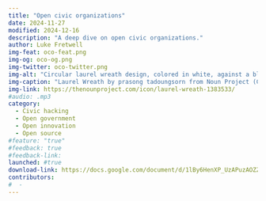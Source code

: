 ```yaml
---
title: "Open civic organizations"
date: 2024-11-27
modified: 2024-12-16
description: "A deep dive on open civic organizations."
author: Luke Fretwell
img-feat: oco-feat.png
img-og: oco-og.png
img-twitter: oco-twitter.png
img-alt: "Circular laurel wreath design, colored in white, against a black background."
img-caption: "Laurel Wreath by prasong tadoungsorn from Noun Project (CC BY 3.0)"
img-link: https://thenounproject.com/icon/laurel-wreath-1383533/
#audio: .mp3
category:
  - Civic hacking
  - Open government
  - Open innovation
  - Open source
#feature: "true"
#feedback: true
#feedback-link: 
launched: #true
download-link: https://docs.google.com/document/d/1lBy6HenXP_UzAPuzAOZZRckQ3nqy2H4NOoZLeYJAM6U/edit?usp=sharing
contributors:
#  - 
---
```

